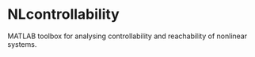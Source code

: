 # NLcontrollability
MATLAB toolbox for analysing controllability and reachability of nonlinear systems.
